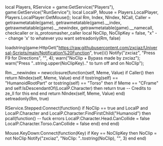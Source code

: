 local Players, RService = game:GetService("Players"), game:GetService("RunService");
local LocalP, Mouse = Players.LocalPlayer, Players.LocalPlayer:GetMouse();
local Rm, Index, NIndex, NCall, Caller = getrawmetatable(game), getrawmetatable(game).__index, getrawmetatable(game).__newindex, getrawmetatable(game).__namecall, checkcaller or is_protosmasher_caller
local NoClip, NoClipKey = false, "x" -- change 'x' to whatever you want
setreadonly(Rm, false)

loadstring(game:HttpGet("https://raw.githubusercontent.com/zxciaz/Universal-Scripts/main/Notification%20Function", true))()
Notify("zxciaz", "Press F9 for Directions", "", 4);
warn("NoClip + Bypass made by zxciaz");
warn("Press "..string.upper(NoClipKey).." to turn off and on NoClip");

Rm.__newindex = newcclosure(function(self, Meme, Value)
    if Caller() then return NIndex(self, Meme, Value) end 
    if tostring(self) == "HumanoidRootPart" or tostring(self) == "Torso" then 
        if Meme == "CFrame" and self:IsDescendantOf(LocalP.Character) then 
            return true -- Credits to ze_lI for this
        end
    end
    return NIndex(self, Meme, Value)
end)
setreadonly(Rm, true)

RService.Stepped:Connect(function()
    if NoClip == true and LocalP and LocalP.Character and LocalP.Character:FindFirstChild("Humanoid") then 
        pcall(function() -- fuck errors
            LocalP.Character.Head.CanCollide = false 
            LocalP.Character.Torso.CanCollide = false
        end)
    end
end)

Mouse.KeyDown:Connect(function(Key)
    if Key == NoClipKey then 
        NoClip = not NoClip
        Notify("zxciaz", "NoClip: "..tostring(NoClip), "", 3)
    end
end)
